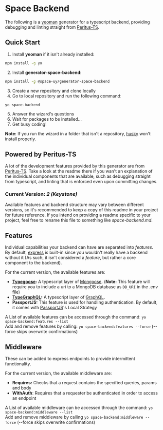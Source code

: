 # Space Backend
The following is a [yeoman](https://yeoman.io/) generator for a typescript backend, providing debugging and linting straight from [Peritus-TS](https://github.com/SpaceUY/peritus-ts-project-template).

## Quick Start
1. Install **yeoman** if it isn't already installed:  
```bash
npm install -g yo
```
2. Install **generator-space-backend**:
```bash
npm install -g @space-uy/generator-space-backend
```
3. Create a new repository and clone locally
4. Go to local repository and run the following command:
```bash
yo space-backend
```
5. Answer the wizard's questions
6. Wait for packages to be installed...
7. Get busy coding!

**Note:** If you run the wizard in a folder that isn't a repository, [husky](https://github.com/SpaceUY/peritus-ts-project-template#husky) won't install properly.

## Powered by Peritus-TS
A lot of the development features provided by this generator are from [Peritus-TS](https://github.com/SpaceUY/peritus-ts-project-template). Take a look at the readme there if you wan't an explanation of the individual components that are available, such as debugging straight from typescript, and linting that is enforced even upon committing changes.

### Current Version: *2 (Keystone)*
Available features and backend structure may vary between different versions, so it's recommended to keep a copy of this readme in your project for future reference. If you intend on providing a readme specific to your project, feel free to rename this file to something like *space-backend.md*.

## Features
Individual capabilities your backend can have are separated into *features*. By default, [express](https://expressjs.com/) is built-in since you wouldn't really have a backend without it (As such, it isn't considered a *feature*, but rather a core component to the backend).  
  
For the current version, the available features are:

- **[Typegoose](https://github.com/szokodiakos/typegoose):** A typescript layer of [Mongoose](https://mongoosejs.com/). (**Note:** This feature will require you to include a uri to a MongoDB database as `DB_URI` in the .env file)
- **[TypeGraphQL](https://19majkel94.github.io/type-graphql/):** A typescript layer of [GraphQL](https://graphql.org/).
- **PassportJS:** This feature is used for handling authentication. By default, it comes with [PassportJS](http://www.passportjs.org/)'s Local Strategy

A List of available features can be accessed through the command: `yo space-backend:features --list`  
Add and remove features by calling: `yo space-backend:features --force` (--force skips overwrite confirmations)  

## Middleware
These can be added to express endpoints to provide intermittent functionality.

For the current version, the available middleware are:

- **Requires:** Checks that a request contains the specified queries, params and body
- **WithAuth:** Requires that a requester be authenticated in order to access an endpoint

A List of available middleware can be accessed through the command: `yo space-backend:middleware --list`  
Add and remove middleware by calling `yo space-backend:middleware --force` (--force skips overwrite confirmations)  

